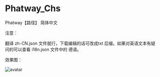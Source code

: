 # Phatway_Chs
Phatway【路径】 简体中文

注意：

翻译 zh-CN.json 文件就行，下载编辑的话可改成txt 后缀。如果对英语文本有疑问的可以查看 i18n.json 文件中的 德语。

效果图：

![avatar](https://upload.cc/i1/2019/04/14/sb1CIB.png)
